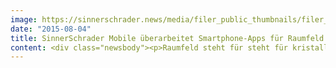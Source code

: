 ```yaml
---
image: https://sinnerschrader.news/media/filer_public_thumbnails/filer_public/4f/c6/4fc648a0-58e2-41b5-80b5-e6ab11da4ad1/pm-raumfeld-720x450-v02.jpg__480x288_q85_crop_subsampling-2_upscale.jpg
date: "2015-08-04"
title: SinnerSchrader Mobile überarbeitet Smartphone-Apps für Raumfeld Audiosysteme
content: <div class="newsbody"><p>Raumfeld steht für steht für kristallklaren Klang, zeitlos puristisches Design und zukunftsweisende Audiotechnologie bei höchstem Bedienkomfort. Der führende Anbieter von WLAN-Lautsprechern in echter HiFi-Qualität präsentiert jetzt die neueste Generation seiner Smartphone-Apps - zunächst für Android. Sie sind die zentrale Fernbedienung der hochwertigen Lautsprecher und ermöglichen die Steuerung aller Funktionen. </p><p>Für den Relaunch seiner Apps setzte Raumfeld auf SinnerSchrader Mobile aus Berlin. Die Agentur für Connected Hardware und Connected Services überarbeitete Nutzerführung sowie Design der Apps, erweiterte deren Features und optimierte die Performance. Raumfeld und SinnerSchrader Mobile stärkten die Sinnlichkeit und Emotionalität der Apps, indem sie das Musikerlebnis in den Mittelpunkt stellen. Großflächige Cover-Darstellungen oder harmonisch animierte Übergänge unterstützen dies. <span class="s1">Die Multiroom-Funktionalität erlaubt es unterschiedliche oder gleiche Musik kabellos in mehrere Räume zu streamen – alles gesteuert mit der Raumfeld App.</span></p><p>Die App steht ab sofort im Google Play Store zum Download bereit&#58;<br/><a href="http&#58;//goo.gl/YaU1ir">http&#58;//goo.gl/YaU1ir</a></p><p>Mehr Informationen&#58;<br/><a href="https://sinnerschrader-mobile.com/de/referenzen/projekte/raumfeld/">https://sinnerschrader-mobile.com/de/referenzen/projekte/raumfeld/</a></p></div>
---
```

